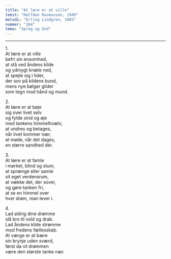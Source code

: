 ```yaml
---
title: "At lære er at ville"
tekst: "Halfdan Rasmussen, 1949"
melodi: "Erling Lindgren, 1985"
nummer: "164"
tema: "Sprog og ånd"
---
```


***

1.<br>
At lære er at ville<br>
befri sin ensomhed,<br>
at stå ved åndens kilde<br>
og ydmygt knæle ned,<br>
at spejle sig i tider,<br>
der sov på kildens bund,<br>
mens nye bølger glider<br>
som tegn mod hånd og mund.<br>

2.<br>
At lære er at bøje<br>
sig over livet selv<br>
og fylde sind og øje<br>
med tankens himmelhvælv,<br>
at undres og betages,<br>
når livet kommer nær,<br>
at møde, når det dages,<br>
en større sandhed dér.<br>

3.<br>
At lære er at famle<br>
i mørket, blind og stum,<br>
at sprænge eller samle<br>
sit eget verdensrum,<br>
at vække det, der sover,<br>
og gøre tanken fri,<br>
at se en himmel over<br>
hver drøm, man lever i.<br>

4.<br>
Lad aldrig dine drømme<br>
slå bro til vold og drab.<br>
Lad åndens kilde strømme<br>
mod fredens fællesskab.<br>
At værge er at bære<br>
sin brynje uden sværd,<br>
først da vil drømmen<br>
være den største tanke nær.<br>
